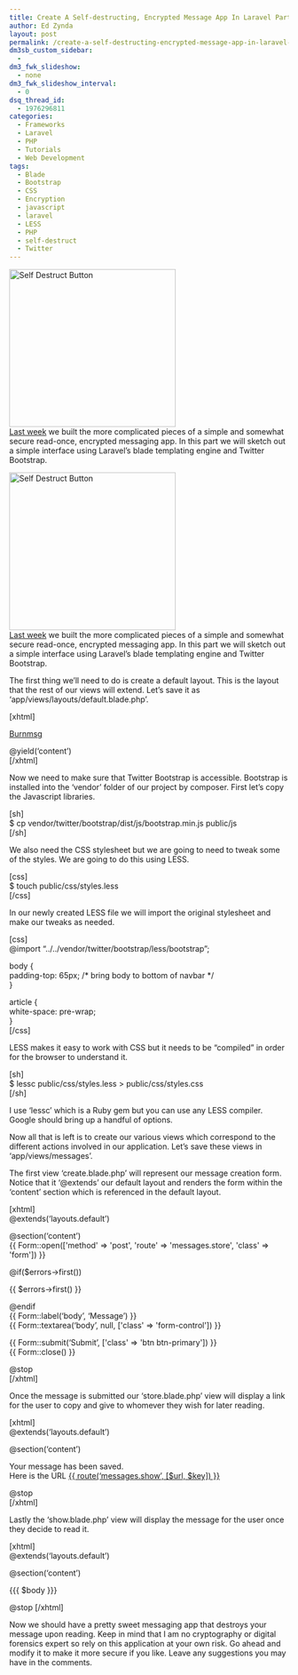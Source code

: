 ```yaml
---
title: Create A Self-destructing, Encrypted Message App In Laravel Part 2
author: Ed Zynda
layout: post
permalink: /create-a-self-destructing-encrypted-message-app-in-laravel-part-2/
dm3sb_custom_sidebar:
  - 
dm3_fwk_slideshow:
  - none
dm3_fwk_slideshow_interval:
  - 0
dsq_thread_id:
  - 1976296811
categories:
  - Frameworks
  - Laravel
  - PHP
  - Tutorials
  - Web Development
tags:
  - Blade
  - Bootstrap
  - CSS
  - Encryption
  - javascript
  - laravel
  - LESS
  - PHP
  - self-destruct
  - Twitter
---
```

[<img src="http://www.edzynda.com/media/self-destruct-button-300x284.jpg" alt="Self Destruct Button" width="300" height="284" class="alignright size-medium wp-image-570" />][1]  
<a href="http://www.edzynda.com/create-a-self-destructing-encrypted-message-app-in-laravel-part-1/" title="Create A Self-destructing, Encrypted Message App In Laravel Part 1" target="_blank">Last week</a> we built the more complicated pieces of a simple and somewhat secure read-once, encrypted messaging app. In this part we will sketch out a simple interface using Laravel&#8217;s blade templating engine and Twitter Bootstrap.

<!--more-->

[<img src="http://www.edzynda.com/media/self-destruct-button-300x284.jpg" alt="Self Destruct Button" width="300" height="284" class="alignright size-medium wp-image-570" />][1]  
<a href="http://www.edzynda.com/create-a-self-destructing-encrypted-message-app-in-laravel-part-1/" title="Create A Self-destructing, Encrypted Message App In Laravel Part 1" target="_blank">Last week</a> we built the more complicated pieces of a simple and somewhat secure read-once, encrypted messaging app. In this part we will sketch out a simple interface using Laravel&#8217;s blade templating engine and Twitter Bootstrap.

The first thing we&#8217;ll need to do is create a default layout. This is the layout that the rest of our views will extend. Let&#8217;s save it as &#8216;app/views/layouts/default.blade.php&#8217;.

[xhtml]  
  
  
</p> 
</p> <div class="navbar navbar-inverse navbar-fixed-top" role="navigation">
  <div class="container">
    <div class="navbar-header">
      <a class="navbar-brand" href="{{ route('messages.create') }}">Burnmsg</a>
    </div></p>
  </div></p>
</div>

<div class="container">
  @yield(&#8216;content&#8217;)
</div>

<!-- /.container -->

<!-- Bootstrap core JavaScript<br />
    ================================================== -->

  
<!-- Placed at the end of the document so the pages load faster -->

  
  
  
</body>  
</html>  
[/xhtml]

Now we need to make sure that Twitter Bootstrap is accessible. Bootstrap is installed into the &#8216;vendor&#8217; folder of our project by composer. First let&#8217;s copy the Javascript libraries.

[sh]  
$ cp vendor/twitter/bootstrap/dist/js/bootstrap.min.js public/js  
[/sh]

We also need the CSS stylesheet but we are going to need to tweak some of the styles. We are going to do this using LESS.

[css]  
$ touch public/css/styles.less  
[/css]

In our newly created LESS file we will import the original stylesheet and make our tweaks as needed.

[css]  
@import &#8220;../../vendor/twitter/bootstrap/less/bootstrap&#8221;;

body {  
padding-top: 65px; /\* bring body to bottom of navbar \*/  
}

article {  
white-space: pre-wrap;  
}  
[/css]

LESS makes it easy to work with CSS but it needs to be &#8220;compiled&#8221; in order for the browser to understand it.

[sh]  
$ lessc public/css/styles.less > public/css/styles.css  
[/sh]

I use &#8216;lessc&#8217; which is a Ruby gem but you can use any LESS compiler. Google should bring up a handful of options.

Now all that is left is to create our various views which correspond to the different actions involved in our application. Let&#8217;s save these views in &#8216;app/views/messages&#8217;.

The first view &#8216;create.blade.php&#8217; will represent our message creation form. Notice that it &#8216;@extends&#8217; our default layout and renders the form within the &#8216;content&#8217; section which is referenced in the default layout.

[xhtml]  
@extends(&#8216;layouts.default&#8217;)

@section(&#8216;content&#8217;)  
{{ Form::open(['method' => 'post', 'route' => 'messages.store', 'class' => 'form']) }}

<div class="form-group">
  @if($errors->first())</p> <div class="alert alert-danger">
    {{ $errors->first() }}
  </div>
  
  <p>
    @endif<br /> {{ Form::label(&#8216;body&#8217;, &#8216;Message&#8217;) }}<br /> {{ Form::textarea(&#8216;body&#8217;, null, ['class' => 'form-control']) }}
  </p>
</div>

<div class="form-group">
  {{ Form::submit(&#8216;Submit&#8217;, ['class' => 'btn btn-primary']) }}<br /> {{ Form::close() }}
</div>

@stop  
[/xhtml]

Once the message is submitted our &#8216;store.blade.php&#8217; view will display a link for the user to copy and give to whomever they wish for later reading.

[xhtml]  
@extends(&#8216;layouts.default&#8217;)

@section(&#8216;content&#8217;)

<div class="alert alert-success">
  Your message has been saved.<br /> Here is the URL <a href="{{ route('messages.show', [$url, $key]) }}">{{ route(&#8216;messages.show&#8217;, [$url, $key]) }}</a>
</div>

@stop  
[/xhtml]

Lastly the &#8216;show.blade.php&#8217; view will display the message for the user once they decide to read it.

[xhtml]  
@extends(&#8216;layouts.default&#8217;)

@section(&#8216;content&#8217;)<article> {{{ $body }}}

  
</article> 
@stop  
[/xhtml]

Now we should have a pretty sweet messaging app that destroys your message upon reading. Keep in mind that I am no cryptography or digital forensics expert so rely on this application at your own risk. Go ahead and modify it to make it more secure if you like. Leave any suggestions you may have in the comments.

 [1]: http://www.edzynda.com/media/self-destruct-button.jpg